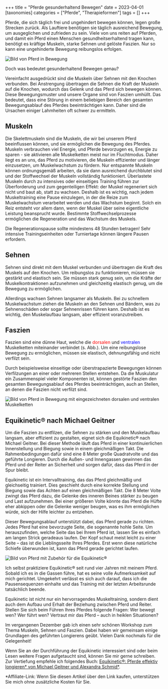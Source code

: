 +++
title = "Pferde gesunderhaltend Bewegen"
date = 2023-04-01
[taxonomies]
categories = ["Pferde", "Therapieformen"]
tags = []
+++

Pferde, die sich täglich frei und ungehindert bewegen können, legen große Strecken zurück. Als Lauftiere benötigen sie täglich ausreichend Bewegung, um ausgeglichen und zufrieden zu sein. Viele von uns reiten auf Pferden, und damit ein Pferd einen Menschen gesundheitserhaltend tragen kann, benötigt es kräftige Muskeln, starke Sehnen und gelöste Faszien. Nur so kann eine ungehinderte Bewegung reibungslos erfolgen.


<!-- more -->

<picture>
  <source srcset="https://tierheilpraxis-jessican.de/img/blog/pferde_gesunderhaltend_bewegen_1_small.avif" type="image/avif" media="(max-width: 319px)">
  <source srcset="https://tierheilpraxis-jessican.de/img/blog/pferde_gesunderhaltend_bewegen_1_small.webp" type="image/webp" media="(max-width: 319px)">
  <source srcset="https://tierheilpraxis-jessican.de/img/blog/pferde_gesunderhaltend_bewegen_1_small.jpeg" type="image/jpeg" media="(max-width: 319px)">

  <source srcset="https://tierheilpraxis-jessican.de/img/blog/pferde_gesunderhaltend_bewegen_1_medium.avif" type="image/avif" media="(min-width: 320px) and (max-width: 767px)">
  <source srcset="https://tierheilpraxis-jessican.de/img/blog/pferde_gesunderhaltend_bewegen_1_medium.webp" type="image/webp" media="(min-width: 320px) and (max-width: 767px)">
  <source srcset="https://tierheilpraxis-jessican.de/img/blog/pferde_gesunderhaltend_bewegen_1_medium.jpeg" type="image/jpeg" media="(min-width: 320px) and (max-width: 767px)">

  <source srcset="https://tierheilpraxis-jessican.de/img/blog/pferde_gesunderhaltend_bewegen_1_large.avif" type="image/avif" media="(min-width: 768px)">
  <source srcset="https://tierheilpraxis-jessican.de/img/blog/pferde_gesunderhaltend_bewegen_1_large.webp" type="image/webp" media="(min-width: 768px)">
  <source srcset="https://tierheilpraxis-jessican.de/img/blog/pferde_gesunderhaltend_bewegen_1_large.jpeg" type="image/jpeg" media="(min-width: 768px)">

  <img src="https://tierheilpraxis-jessican.de/img/blog/pferde_gesunderhaltend_bewegen_1_large.jpeg" alt="Bild von Pferd in Bewegung" style="max-width: 100%" loading="lazy">
</picture>

Doch was bedeutet gesunderhaltend Bewegen genau?

Vereinfacht ausgedrückt sind die Muskeln über Sehnen mit den Knochen verbunden. Bei Anstrengung übertragen die Sehnen die Kraft der Muskeln auf die Knochen, wodurch das Gelenk und das Pferd sich bewegen können. Diese Bewegungsmuster und unsere Organe sind von Faszien umhüllt. Das bedeutet, dass eine Störung in einem beliebigen Bereich den gesamten Bewegungsablauf des Pferdes beeinträchtigen kann. Daher sind die Ursachen einiger Lahmheiten oft schwer zu ermitteln.

## Muskeln

Die Skelettmuskeln sind die Muskeln, die wir bei unserem Pferd beeinflussen können, und sie ermöglichen die Bewegung des Pferdes. Muskeln verbrauchen viel Energie, und Pferde bevorzugen es, Energie zu sparen - sie aktivieren alle Muskelketten meist nur im Fluchtmodus. Daher liegt es an uns, das Pferd zu motivieren, die Muskeln effizienter und länger einzusetzen, um Muskelwachstum zu fördern. Nur entspannte Muskeln können ordnungsgemäß arbeiten, da sie dann ausreichend durchblutet sind und der Stoffwechsel der Muskeln vollständig funktioniert. Überlastete Muskeln durch zu intensives oder einseitiges Training führen zur Überforderung und zum gegenteiligen Effekt: der Muskel regeneriert sich nicht und baut ab, statt zu wachsen. Deshalb ist es wichtig, nach jedem Muskeltraining eine Pause einzulegen, in der die Reize zum Muskelwachstum verarbeitet werden und das Wachstum beginnt. Solch ein Reiz entsteht vor allem dann, wenn der Muskel über seine eigentliche Leistung beansprucht wurde. Bestimmte Stoffwechselprozesse ermöglichen die Regeneration und das Wachstum des Muskels.

Die Regenerationspause sollte mindestens 48 Stunden betragen! Sehr intensive Trainingseinheiten oder Turniertage können längere Pausen erfordern.

## Sehnen

Sehnen sind direkt mit dem Muskel verbunden und übertragen die Kraft des Muskels auf den Knochen. Um reibungslos zu funktionieren, müssen sie gestärkt und elastisch sein. Sie müssen stark genug sein, um die Kräfte der Muskelkontraktionen aufzunehmen und gleichzeitig elastisch genug, um die Bewegung zu ermöglichen.

Allerdings wachsen Sehnen langsamer als Muskeln. Bei zu schnellem Muskelwachstum ziehen die Muskeln an den Sehnen und Bändern, was zu Sehnenschäden oder sogar Sehnenrissen führen kann. Deshalb ist es wichtig, den Muskelaufbau langsam, aber effizient voranzutreiben.

## Faszien

Faszien sind eine dünne Haut, welche die  <span style="color:red">dorsalen</span> und  <span style="color:blue">ventralen</span> Muskelketten miteinander verbindet (s. Abb.). Um eine reibungslose Bewegung zu ermöglichen, müssen sie elastisch, dehnungsfähig und nicht verfilzt sein.

Durch beispielsweise einseitige oder überstrapazierte Bewegungen können Verfilzungen an einer oder mehreren Stellen entstehen. Da die Muskulatur ein Zusammenspiel vieler Komponenten ist, können gestörte Faszien den gesamten Bewegungsablauf des Pferdes beeinträchtigen, auch an Stellen, an denen die Faszien nicht verfilzt sind.

<picture>
  <source srcset="https://tierheilpraxis-jessican.de/img/blog/pferde_gesunderhaltend_bewegen_2_small.avif" type="image/avif" media="(max-width: 319px)">
  <source srcset="https://tierheilpraxis-jessican.de/img/blog/pferde_gesunderhaltend_bewegen_2_small.webp" type="image/webp" media="(max-width: 319px)">
  <source srcset="https://tierheilpraxis-jessican.de/img/blog/pferde_gesunderhaltend_bewegen_2_small.jpeg" type="image/jpeg" media="(max-width: 319px)">

  <source srcset="https://tierheilpraxis-jessican.de/img/blog/pferde_gesunderhaltend_bewegen_2_medium.avif" type="image/avif" media="(min-width: 320px) and (max-width: 767px)">
  <source srcset="https://tierheilpraxis-jessican.de/img/blog/pferde_gesunderhaltend_bewegen_2_medium.webp" type="image/webp" media="(min-width: 320px) and (max-width: 767px)">
  <source srcset="https://tierheilpraxis-jessican.de/img/blog/pferde_gesunderhaltend_bewegen_2_medium.jpeg" type="image/jpeg" media="(min-width: 320px) and (max-width: 767px)">

  <source srcset="https://tierheilpraxis-jessican.de/img/blog/pferde_gesunderhaltend_bewegen_2_large.avif" type="image/avif" media="(min-width: 768px)">
  <source srcset="https://tierheilpraxis-jessican.de/img/blog/pferde_gesunderhaltend_bewegen_2_large.webp" type="image/webp" media="(min-width: 768px)">
  <source srcset="https://tierheilpraxis-jessican.de/img/blog/pferde_gesunderhaltend_bewegen_2_large.jpeg" type="image/jpeg" media="(min-width: 768px)">

  <img src="https://tierheilpraxis-jessican.de/img/blog/pferde_gesunderhaltend_bewegen_2_large.jpeg" alt="Bild von Pferd in Bewegung mit eingezeichneten dorsalen und ventralen Muskelketten" style="max-width: 100%" loading="lazy">
</picture>


## Equikinetic® nach Michael Geitner
Um die Faszien zu entfilzen, die Sehnen zu stärken und den Muskelaufbau langsam, aber effizient zu gestalten, eignet sich die Equikinetic® nach Michael Geitner. Bei dieser Methode läuft das Pferd in einer kontinuierlichen Innenstellung und Biegung sowie in einem gleichmäßigen Takt. Die Rahmenbedingungen dafür sind eine 8 Meter große Quadratvolte und das geführte Longieren. Durch die Außen- und Innengassen gewinnen das Pferd und der Reiter an Sicherheit und sorgen dafür, dass das Pferd in der Spur bleibt.

Equikinetic ist ein Intervalltraining, das das Pferd gleichmäßig und gleichseitig trainiert. Dies geschieht durch eine korrekte Stellung und Biegung sowie das Achten auf einen gleichmäßigen Takt. Die 8 Meter Volte zwingt das Pferd dazu, die Gelenke des inneren Beines stärker zu beugen und Last aufzunehmen. Bei einer größeren Volte könnte das Pferd die Hüfte eher abkippen oder die Gelenke weniger beugen, was es ihm ermöglichen würde, sich der Hilfe leichter zu entziehen.

Dieser Bewegungsablauf unterstützt dabei, das Pferd gerade zu richten. Jedes Pferd hat eine bevorzugte Seite, die sogenannte hohle Seite. Um herauszufinden, welche Seite das bei Ihrem Pferd ist, lassen Sie es einfach am langen Strick geradeaus laufen. Der Kopf schaut meist leicht zu einer Seite – das ist die Lieblingsseite Ihres Pferdes. Erst wenn diese natürliche Schiefe überwunden ist, kann das Pferd gerade gerichtet laufen.

<picture>
  <source srcset="https://tierheilpraxis-jessican.de/img/blog/pferde_gesunderhaltend_bewegen_3_small.avif" type="image/avif" media="(max-width: 319px)">
  <source srcset="https://tierheilpraxis-jessican.de/img/blog/pferde_gesunderhaltend_bewegen_3_small.webp" type="image/webp" media="(max-width: 319px)">
  <source srcset="https://tierheilpraxis-jessican.de/img/blog/pferde_gesunderhaltend_bewegen_3_small.jpeg" type="image/jpeg" media="(max-width: 319px)">

  <source srcset="https://tierheilpraxis-jessican.de/img/blog/pferde_gesunderhaltend_bewegen_3_medium.avif" type="image/avif" media="(min-width: 320px) and (max-width: 767px)">
  <source srcset="https://tierheilpraxis-jessican.de/img/blog/pferde_gesunderhaltend_bewegen_3_medium.webp" type="image/webp" media="(min-width: 320px) and (max-width: 767px)">
  <source srcset="https://tierheilpraxis-jessican.de/img/blog/pferde_gesunderhaltend_bewegen_3_medium.jpeg" type="image/jpeg" media="(min-width: 320px) and (max-width: 767px)">

  <source srcset="https://tierheilpraxis-jessican.de/img/blog/pferde_gesunderhaltend_bewegen_3_large.avif" type="image/avif" media="(min-width: 768px)">
  <source srcset="https://tierheilpraxis-jessican.de/img/blog/pferde_gesunderhaltend_bewegen_3_large.webp" type="image/webp" media="(min-width: 768px)">
  <source srcset="https://tierheilpraxis-jessican.de/img/blog/pferde_gesunderhaltend_bewegen_3_large.jpeg" type="image/jpeg" media="(min-width: 768px)">

  <img src="https://tierheilpraxis-jessican.de/img/blog/pferde_gesunderhaltend_bewegen_3_large.jpeg" alt="Bild von Pferd mit Zubehör für die Equikinetic®" style="max-width: 100%" loading="lazy">
</picture>


Ich selbst praktiziere Equikinetic® seit rund vier Jahren mit meinem Pferd. Sobald ich es in die Gassen führe, hat es seine volle Aufmerksamkeit auf mich gerichtet. Umgekehrt verlässt es sich auch darauf, dass ich die Pausensequenzen einhalte und das Training mit der letzten Arbeitsrunde tatsächlich beende.

Equikinetic ist nicht nur ein hervorragendes Muskeltraining, sondern dient auch dem Aufbau und Erhalt der Beziehung zwischen Pferd und Reiter. Stellen Sie sich beim Führen Ihres Pferdes folgende Fragen: Wer bewegt wen? Wer führt wen? Vertraut mir das Pferd – auch in heiklen Situationen?

Im vergangenen Dezember gab ich einen sehr schönen Workshop zum Thema Muskeln, Sehnen und Faszien. Dabei haben wir gemeinsam einige Grundlagen des geführten Longierens geübt. Vielen Dank nochmals für die Gelegenheit!

Wenn Sie an der Durchführung der Equikinetic interessiert sind oder beim Lesen weitere Fragen aufgetaucht sind, können Sie mir gerne schreiben. Zur Vertiefung empfehle ich folgendes Buch: <a href="https://amzn.to/3VtUtTP " title="Equikinetic®: Pferde effektiv longieren">Equikinetic®: Pferde effektiv longieren* von Michael Geitner und Alexandra Schmid*</a>.


*Affiliate-Link: Wenn Sie diesen Artikel über den Link kaufen, unterstützen Sie mich ohne zusätzliche Kosten für Sie.
